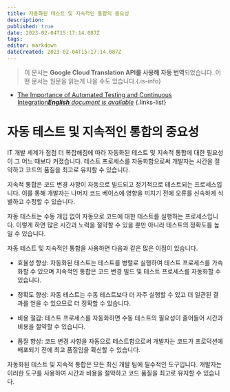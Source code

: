 ```yaml
---
title: 자동화된 테스트 및 지속적인 통합의 중요성
description: 
published: true
date: 2023-02-04T15:17:14.087Z
tags: 
editor: markdown
dateCreated: 2023-02-04T15:17:14.087Z
---
```


> 이 문서는 **Google Cloud Translation API를 사용해 자동 번역**되었습니다.
어떤 문서는 원문을 읽는게 나을 수도 있습니다.{.is-info}



- [The Importance of Automated Testing and Continuous Integration***English** document is available*](/en/Knowledge-base/Common/the-importance-of-automated-testing-and-continuous-integration)
{.links-list}


# 자동 테스트 및 지속적인 통합의 중요성

IT 개발 세계가 점점 더 복잡해짐에 따라 자동화된 테스트 및 지속적 통합에 대한 필요성이 그 어느 때보다 커졌습니다. 테스트 프로세스를 자동화함으로써 개발자는 시간을 절약하고 코드의 품질을 최고로 유지할 수 있습니다.

지속적 통합은 코드 변경 사항이 자동으로 빌드되고 정기적으로 테스트되는 프로세스입니다. 이를 통해 개발자는 나머지 코드 베이스에 영향을 미치기 전에 오류를 신속하게 식별하고 수정할 수 있습니다.

자동 테스트는 수동 개입 없이 자동으로 코드에 대한 테스트를 실행하는 프로세스입니다. 이렇게 하면 많은 시간과 노력을 절약할 수 있을 뿐만 아니라 테스트의 정확도를 높일 수 있습니다.

자동 테스트 및 지속적인 통합을 사용하면 다음과 같은 많은 이점이 있습니다.

- 효율성 향상: 자동화된 테스트는 테스트를 병렬로 실행하여 테스트 프로세스를 가속화할 수 있으며 지속적인 통합은 코드 변경 빌드 및 테스트 프로세스를 자동화할 수 있습니다.

- 정확도 향상: 자동 테스트는 수동 테스트보다 더 자주 실행할 수 있고 더 일관된 결과를 얻을 수 있으므로 더 정확할 수 있습니다.

- 비용 절감: 테스트 프로세스를 자동화하면 수동 테스트의 필요성이 줄어들어 시간과 비용을 절약할 수 있습니다.

- 품질 향상: 코드 변경 사항을 자동으로 테스트함으로써 개발자는 코드가 프로덕션에 배포되기 전에 최고 품질임을 확신할 수 있습니다.

자동화된 테스트 및 지속적 통합은 모든 최신 개발 팀에 필수적인 도구입니다. 개발자는 이러한 도구를 사용하여 시간과 비용을 절약하고 코드 품질을 최고로 유지할 수 있습니다.